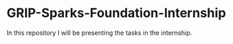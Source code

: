 # GRIP-Sparks-Foundation-Internship
In this repository I will be presenting the tasks in the internship.
